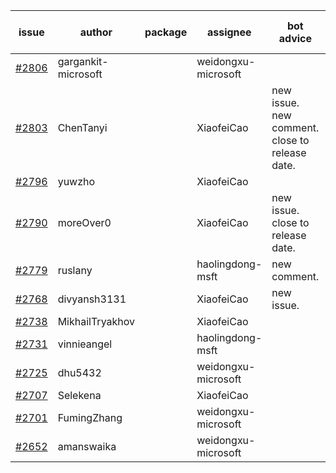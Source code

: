 | issue | author | package | assignee | bot advice | created date of issue | target release date | date from target |
| ------ | ------ | ------ | ------ | ------ | ------ | ------ | :-----: |
| [#2806](https://github.com/Azure/sdk-release-request/issues/2806) | gargankit-microsoft |  | weidongxu-microsoft |  | 05-16 | 06-15 |  |
| [#2803](https://github.com/Azure/sdk-release-request/issues/2803) | ChenTanyi |  | XiaofeiCao | new issue. new comment. close to release date.  | 05-16 | 05-19 | 2 |
| [#2796](https://github.com/Azure/sdk-release-request/issues/2796) | yuwzho |  | XiaofeiCao |  | 05-16 | 05-23 |  |
| [#2790](https://github.com/Azure/sdk-release-request/issues/2790) | moreOver0 |  | XiaofeiCao | new issue. close to release date.  | 05-12 | 05-19 | 2 |
| [#2779](https://github.com/Azure/sdk-release-request/issues/2779) | ruslany |  | haolingdong-msft | new comment. | 05-12 | 05-24 |  |
| [#2768](https://github.com/Azure/sdk-release-request/issues/2768) | divyansh3131 |  | XiaofeiCao | new issue. | 05-10 | 06-07 |  |
| [#2738](https://github.com/Azure/sdk-release-request/issues/2738) | MikhailTryakhov |  | XiaofeiCao |  | 04-25 | 05-02 |  |
| [#2731](https://github.com/Azure/sdk-release-request/issues/2731) | vinnieangel |  | haolingdong-msft |  | 04-21 | 05-05 |  |
| [#2725](https://github.com/Azure/sdk-release-request/issues/2725) | dhu5432 |  | weidongxu-microsoft |  | 04-21 | 05-02 |  |
| [#2707](https://github.com/Azure/sdk-release-request/issues/2707) | Selekena |  | XiaofeiCao |  | 04-15 | 05-02 |  |
| [#2701](https://github.com/Azure/sdk-release-request/issues/2701) | FumingZhang |  | weidongxu-microsoft |  | 04-15 | 04-19 |  |
| [#2652](https://github.com/Azure/sdk-release-request/issues/2652) | amanswaika |  | weidongxu-microsoft |  | 04-01 | 04-11 |  |
